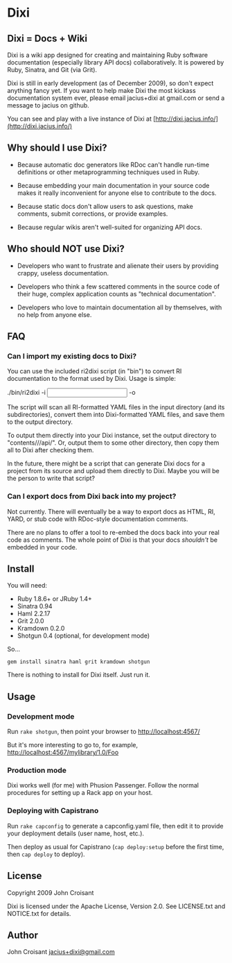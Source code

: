 Dixi
====

Dixi = Docs + Wiki
------------------

Dixi is a wiki app designed for creating and maintaining Ruby software
documentation (especially library API docs) collaboratively. It is
powered by Ruby, Sinatra, and Git (via Grit).

Dixi is still in early development (as of December 2009), so don't
expect anything fancy yet. If you want to help make Dixi the most
kickass documentation system ever, please email jacius+dixi at
gmail.com or send a message to jacius on github.

You can see and play with a live instance of Dixi at
[http://dixi.jacius.info/](http://dixi.jacius.info/)


Why should I use Dixi?
----------------------

* Because automatic doc generators like RDoc can't handle run-time
  definitions or other metaprogramming techniques used in Ruby.

* Because embedding your main documentation in your source code makes
  it really inconvenient for anyone else to contribute to the docs.

* Because static docs don't allow users to ask questions, make
  comments, submit corrections, or provide examples.

* Because regular wikis aren't well-suited for organizing API docs.


Who should NOT use Dixi?
------------------------

* Developers who want to frustrate and alienate their users by
  providing crappy, useless documentation.

* Developers who think a few scattered comments in the source code of
  their huge, complex application counts as "technical documentation".

* Developers who love to maintain documentation all by themselves,
  with no help from anyone else.


FAQ
---

### Can I import my existing docs to Dixi?

You can use the included ri2dixi script (in "bin") to convert RI
documentation to the format used by Dixi. Usage is simple:

  ./bin/ri2dixi -i <input directory> -o <output directory>

The script will scan all RI-formatted YAML files in the input
directory (and its subdirectories), convert them into Dixi-formatted
YAML files, and save them to the output directory.

To output them directly into your Dixi instance, set the output
directory to "contents/<project>/<version>/api/". Or, output them to
some other directory, then copy them all to Dixi after checking them.

In the future, there might be a script that can generate Dixi docs for
a project from its source and upload them directly to Dixi. Maybe you
will be the person to write that script?

### Can I export docs from Dixi back into my project?

Not currently. There will eventually be a way to export docs as HTML,
RI, YARD, or stub code with RDoc-style documentation comments.

There are no plans to offer a tool to re-embed the docs back into your
real code as comments. The whole point of Dixi is that your docs
*shouldn't* be embedded in your code.


Install
-------

You will need:

* Ruby 1.8.6+ or JRuby 1.4+
* Sinatra 0.94
* Haml 2.2.17
* Grit 2.0.0
* Kramdown 0.2.0
* Shotgun 0.4 (optional, for development mode)

So...

    gem install sinatra haml grit kramdown shotgun

There is nothing to install for Dixi itself. Just run it.


Usage
-----

### Development mode

Run `rake shotgun`, then point your browser to
[http://localhost:4567/](http://localhost:4567/)

But it's more interesting to go to, for example, [http://localhost:4567/mylibrary/1.0/Foo](http://localhost:4567/mylibrary/1.0/Foo)

### Production mode

Dixi works well (for me) with Phusion Passenger. Follow the normal
procedures for setting up a Rack app on your host.

### Deploying with Capistrano

Run `rake capconfig` to generate a capconfig.yaml file, then edit it
to provide your deployment details (user name, host, etc.).

Then deploy as usual for Capistrano (`cap deploy:setup` before the first
time, then `cap deploy` to deploy).


License
-------

Copyright 2009 John Croisant

Dixi is licensed under the Apache License, Version 2.0.
See LICENSE.txt and NOTICE.txt for details.


Author
------

John Croisant  <jacius+dixi@gmail.com>
